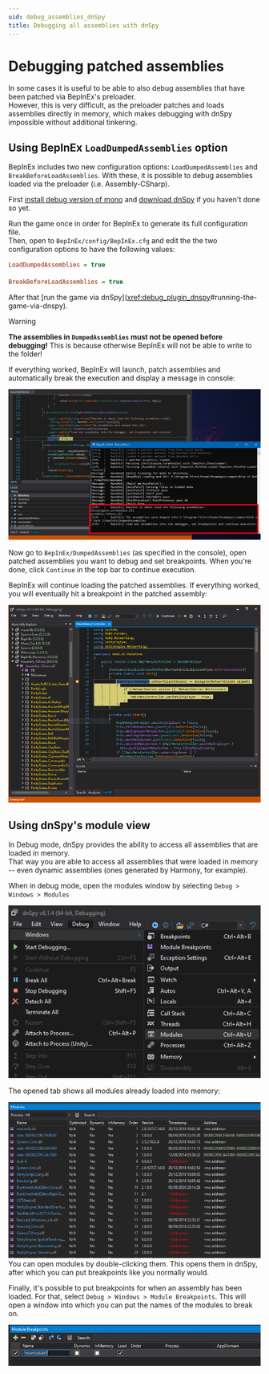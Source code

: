 ```yaml
---
uid: debug_assemblies_dnSpy
title: Debugging all assemblies with dnSpy
---
```


# Debugging patched assemblies

In some cases it is useful to be able to also debug assemblies that have been patched via BepInEx's preloader.  
However, this is very difficult, as the preloader patches and loads assemblies directly in memory, which makes debugging with dnSpy impossible without additional tinkering.

## Using BepInEx `LoadDumpedAssemblies` option

BepInEx includes two new configuration options: `LoadDumpedAssemblies` and `BreakBeforeLoadAssemblies`. With these, it is possible to debug assemblies loaded via the preloader (i.e. Assembly-CSharp).

First [install debug version of mono](<xref:debug_plugin_dnspy#turning-the-game-into-a-debug-build>) and [download dnSpy](https://github.com/0xd4d/dnSpy/releases) if you haven't done so yet.

Run the game once in order for BepInEx to generate its full configuration file.  
Then, open to `BepInEx/config/BepInEx.cfg` and edit the the two configuration options to have the following values:

```ini
LoadDumpedAssemblies = true

BreakBeforeLoadAssemblies = true
```

After that [run the game via dnSpy](<xref:debug_plugin_dnspy>#running-the-game-via-dnspy).

> [!WARNING]
> **The assemblies in `DumpedAssemblies` must not be opened before debugging!** 
> This is because otherwise BepInEx will not be able to write to the folder!

If everything worked, BepInEx will launch, patch assemblies and automatically break the execution and display a message in console:

![dnSpy stopped at a breakpoint set by BepInEx](images/bepin_breakpoint_hit.png)

Now go to `BepInEx/DumpedAssemblies` (as specified in the console), open patched assemblies you want to debug and set breakpoints.
When you're done, click `Continue` in the top bar to continue execution.

BepInEx will continue loading the patched assemblies. If everything worked, you will eventually hit a breakpoint in the patched assembly:

![Debugging patched assemblies works with dnSpy](images/dnSpy_asscsharp_beakpoint_hit.png)


## Using dnSpy's module view

In Debug mode, dnSpy provides the ability to access all assemblies that are loaded in memory.  
That way you are able to access all 
assemblies that were loaded in memory -- even dynamic assemblies (ones generated by Harmony, for example).

When in debug mode, open the modules window by selecting `Debug > Windows > Modules`

![Debug > Windows > Modules in dnSpy](images/dnSpy_modules.png)

The opened tab shows all modules already loaded into memory:

![Modules view](images/dnSpy_modules_view.png)
You can open modules by double-clicking them. This opens them in dnSpy, after which you can 
put breakpoints like you normally would.

Finally, it's possible to put breakpoints for when an assembly has been loaded. 
For that, select `Debug > Windows > Module Breakpoints`. This will open a window into which 
you can put the names of the modules to break on.

![Module breakpoints window](images/dnSpy_module_breakpoints.png)
